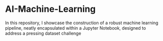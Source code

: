 # AI-Machine-Learning
In this repository, I showcase the construction of a robust machine learning pipeline, neatly encapsulated within a Jupyter Notebook, designed to address a pressing dataset challenge
